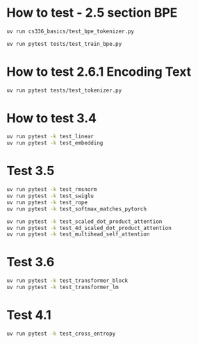 # How to test - 2.5 section BPE
```sh
uv run cs336_basics/test_bpe_tokenizer.py

uv run pytest tests/test_train_bpe.py
```

# How to test 2.6.1 Encoding Text
```sh
uv run pytest tests/test_tokenizer.py
```


# How to test 3.4
```sh
uv run pytest -k test_linear
uv run pytest -k test_embedding
```

# Test 3.5
```sh
uv run pytest -k test_rmsnorm
uv run pytest -k test_swiglu
uv run pytest -k test_rope
uv run pytest -k test_softmax_matches_pytorch

uv run pytest -k test_scaled_dot_product_attention
uv run pytest -k test_4d_scaled_dot_product_attention
uv run pytest -k test_multihead_self_attention
```

# Test 3.6
```sh
uv run pytest -k test_transformer_block
uv run pytest -k test_transformer_lm
```

# Test 4.1
```sh
uv run pytest -k test_cross_entropy
```